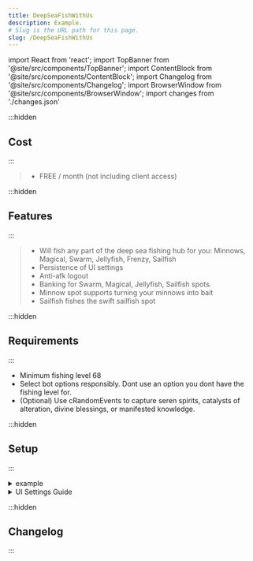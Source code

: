 ```yaml
---
title: DeepSeaFishWithUs
description: Example.
# Slug is the URL path for this page.
slug: /DeepSeaFishWithUs
---
```


import React from 'react';
import TopBanner from '@site/src/components/TopBanner';
import ContentBlock from '@site/src/components/ContentBlock';
import Changelog from '@site/src/components/Changelog';
import BrowserWindow from '@site/src/components/BrowserWindow';
import changes from './changes.json'

<TopBanner title="DeepSeaFishWithUs" version="v1.0.6" skill="fishing">
</TopBanner>

:::hidden

## Cost

:::

<ContentBlock title="Cost">

> - FREE / month (not including client access)

</ContentBlock>

:::hidden

## Features

:::

<ContentBlock title="Features">

> - Will fish any part of the deep sea fishing hub for you: Minnows, Magical, Swarm, Jellyfish, Frenzy, Sailfish
> - Persistence of UI settings
> - Anti-afk logout
> - Banking for Swarm, Magical, Jellyfish, Sailfish spots.
> - Minnow spot supports turning your minnows into bait
> - Sailfish fishes the swift sailfish spot

</ContentBlock>

:::hidden

## Requirements

:::
<ContentBlock title="Requirements">

- Minimum fishing level 68
- Select bot options responsibly. Dont use an option you dont have the fishing level for.
- (Optional) Use cRandomEvents to capture seren spirits, catalysts of alteration, divine blessings, or manifested knowledge.

</ContentBlock>

:::hidden

## Setup

:::
<ContentBlock title="Setup">

<details>
<summary>example</summary>

- example

</details>

<details>
<summary>UI Settings Guide</summary>

- example

</details>

</ContentBlock>

:::hidden

## Changelog

:::

<Changelog changes={changes}>

</Changelog>

